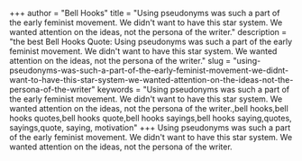+++
author = "Bell Hooks"
title = "Using pseudonyms was such a part of the early feminist movement. We didn't want to have this star system. We wanted attention on the ideas, not the persona of the writer."
description = "the best Bell Hooks Quote: Using pseudonyms was such a part of the early feminist movement. We didn't want to have this star system. We wanted attention on the ideas, not the persona of the writer."
slug = "using-pseudonyms-was-such-a-part-of-the-early-feminist-movement-we-didnt-want-to-have-this-star-system-we-wanted-attention-on-the-ideas-not-the-persona-of-the-writer"
keywords = "Using pseudonyms was such a part of the early feminist movement. We didn't want to have this star system. We wanted attention on the ideas, not the persona of the writer.,bell hooks,bell hooks quotes,bell hooks quote,bell hooks sayings,bell hooks saying,quotes, sayings,quote, saying, motivation"
+++
Using pseudonyms was such a part of the early feminist movement. We didn't want to have this star system. We wanted attention on the ideas, not the persona of the writer.
